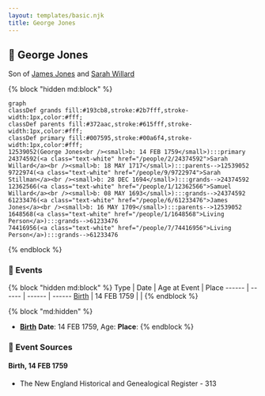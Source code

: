 ```yaml
---
layout: templates/basic.njk
title: George Jones
---
```

## 🔵 George Jones

Son of [James Jones](/people/6/61233476) and [Sarah Willard](/people/2/24374592)

{% block "hidden md:block" %}
```mermaid
graph
classDef grands fill:#193cb8,stroke:#2b7fff,stroke-width:1px,color:#fff;
classDef parents fill:#372aac,stroke:#615fff,stroke-width:1px,color:#fff;
classDef primary fill:#007595,stroke:#00a6f4,stroke-width:1px,color:#fff;
12539052(George Jones<br /><small>b: 14 FEB 1759</small>):::primary
24374592(<a class="text-white" href="/people/2/24374592">Sarah Willard</a><br /><small>b: 18 MAY 1717</small>):::parents-->12539052
9722974(<a class="text-white" href="/people/9/9722974">Sarah Stillman</a><br /><small>b: 28 DEC 1694</small>):::grands-->24374592
12362566(<a class="text-white" href="/people/1/12362566">Samuel Willard</a><br /><small>b: 08 MAY 1693</small>):::grands-->24374592
61233476(<a class="text-white" href="/people/6/61233476">James Jones</a><br /><small>b: 16 MAY 1709</small>):::parents-->12539052
1648568(<a class="text-white" href="/people/1/1648568">Living Person</a>):::grands-->61233476
74416956(<a class="text-white" href="/people/7/74416956">Living Person</a>):::grands-->61233476
```
{% endblock %}

### 📆 Events

{% block "hidden md:block" %}
Type | Date | Age at Event | Place
------ | ------ | ------ | ------
[Birth](#event-event-2) | 14 FEB 1759 |  |
{% endblock %}

{% block "md:hidden" %}
- **[Birth](#event-event-2)**
**Date**: 14 FEB 1759, Age:
**Place**:
{% endblock %}

### 📰 Event Sources

#### <a id="event-event-2"></a> Birth, 14 FEB 1759
* The New England Historical and Genealogical Register  - 313